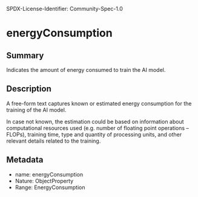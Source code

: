 SPDX-License-Identifier: Community-Spec-1.0

# energyConsumption

## Summary

Indicates the amount of energy consumed to train the AI model.

## Description

A free-form text captures known or estimated energy consumption for the
training of the AI model.

In case not known, the estimation could be based on information about
computational resources used (e.g. number of floating point operations –
FLOPs), training time, type and quantity of processing units, and other
relevant details related to the training.

## Metadata

- name: energyConsumption
- Nature: ObjectProperty
- Range: EnergyConsumption
